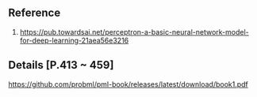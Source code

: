 ## Reference
1. https://pub.towardsai.net/perceptron-a-basic-neural-network-model-for-deep-learning-21aea56e3216

## Details [P.413 ~ 459]
https://github.com/probml/pml-book/releases/latest/download/book1.pdf
